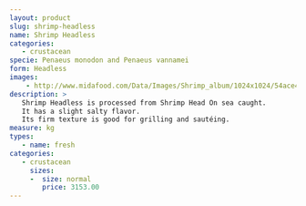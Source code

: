 ```yaml
---
layout: product
slug: shrimp-headless
name: Shrimp Headless
categories:
   - crustacean
specie: Penaeus monodon and Penaeus vannamei
form: Headless
images:
    - http://www.midafood.com/Data/Images/Shrimp_album/1024x1024/54ace4791e477895.jpg
description: >
   Shrimp Headless is processed from Shrimp Head On sea caught.
   It has a slight salty flavor.
   Its firm texture is good for grilling and sautéing.
measure: kg
types:
   - name: fresh
categories:
   - crustacean
     sizes:
     -  size: normal
        price: 3153.00
---
```

